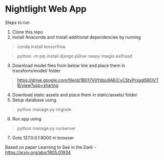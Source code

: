# Nightlight Web App

Steps to run

1. Clone this repo 
2. Install Anaconda and Install additional dependencies by running 
>conda install tensorflow

>python -m pip install django pillow rawpy imagio exifread
3. Download model files from below link and place them in transform/model/ folder
>https://drive.google.com/file/d/1B017V0Ydpu9AEiCyCStyPcjgglS8OVTB/view?usp=sharing
4. Download static assets and place them in static/assets/ folder
5. Setup database using 
>python manage.py migrate
6. Run app using
>python manage.py runserver 
7. Goto 127.0.0.1:8000 in browser

Based on paper Learning to See in the Dark - https://arxiv.org/abs/1805.01934
